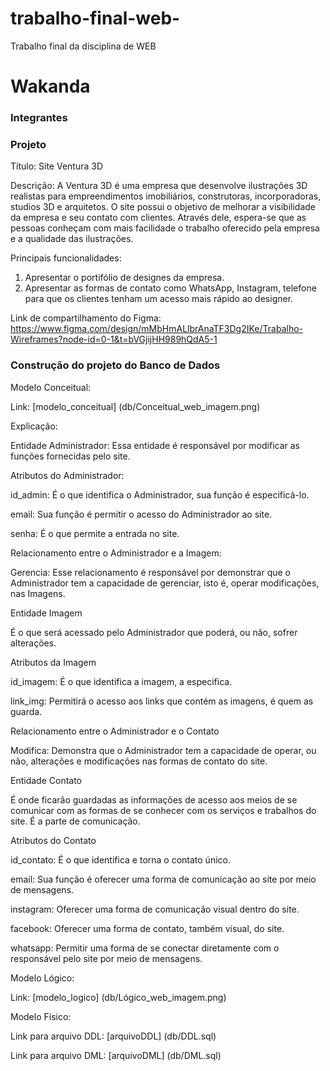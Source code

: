 # trabalho-final-web-
Trabalho final da disciplina de WEB
# Wakanda

### Integrantes
[comment]: <> (Gabrielly Thaila Moreira de Azevedo https://github.com/gabythaila,
Kailene Rodrigues de Souza https://github.com/Kailene-hash ,
Lívia Santos Ventura https://github.com/LivVentura,
Maria Eduarda da Silva https://github.com/dudaferrao,
Pedro Luiz Lopes Pereira https://github.com/PedroLuiz0000)

### Projeto 
Título: Site Ventura 3D

Descrição: 
A Ventura 3D é uma empresa que desenvolve ilustrações 3D realistas para empreendimentos imobiliários, construtoras, incorporadoras, studios 3D e arquitetos. O site possui o objetivo de melhorar a visibilidade
da empresa e seu contato com clientes. Através dele, espera-se que as pessoas conheçam com mais facilidade
o trabalho oferecido pela empresa e a qualidade das ilustrações.

Principais funcionalidades:
1. Apresentar o portifólio de designes da empresa.
2. Apresentar as formas de contato como WhatsApp, Instagram, telefone para que os clientes tenham um acesso mais rápido ao designer. 

Link de compartilhamento do Figma:
https://www.figma.com/design/mMbHmALlbrAnaTF3Dg2IKe/Trabalho-Wireframes?node-id=0-1&t=bVGjijHH989hQdA5-1


### Construção do projeto do Banco de Dados

Modelo Conceitual:

Link:
[modelo_conceitual] (db/Conceitual_web_imagem.png)

Explicação: 

Entidade Administrador:
Essa entidade é responsável por modificar as funções fornecidas pelo site. 

Atributos do Administrador:

id_admin: É o que identifica o Administrador, sua função é especificá-lo.

email: Sua função é permitir o acesso do Administrador ao site.

senha: É o que permite a entrada no site.

Relacionamento entre o Administrador e a Imagem:

Gerencia: Esse relacionamento é responsável por demonstrar que o Administrador tem a capacidade de gerenciar, isto é, operar modificações, nas Imagens.

Entidade Imagem

É o que será acessado pelo Administrador que poderá, ou não, sofrer alterações.

Atributos da Imagem

id_imagem: É o que identifica a imagem, a especifica.

link_img: Permitirá o acesso aos links que contém as imagens, é quem as guarda.

Relacionamento entre o Administrador e o Contato

Modifica: Demonstra que o Administrador tem a capacidade de operar, ou não, alterações e modificações nas formas de contato do site.

Entidade Contato

É onde ficarão guardadas as informações de acesso aos meios de se comunicar com as formas de se conhecer com os serviços e trabalhos do site. É a parte de comunicação.

Atributos do Contato

id_contato: É o que identifica e torna o contato único.

email: Sua função é oferecer uma forma de comunicação ao site por meio de mensagens.

instagram: Oferecer uma forma de comunicação visual dentro do site.

facebook: Oferecer uma forma de contato, também visual, do site.

whatsapp: Permitir uma forma de se conectar diretamente com o responsável pelo site por meio de mensagens.


Modelo Lógico:

Link: 
[modelo_logico] (db/Lógico_web_imagem.png)


Modelo Físico:

Link para arquivo DDL:
[arquivoDDL] (db/DDL.sql)

Link para arquivo DML:
[arquivoDML] (db/DML.sql)

